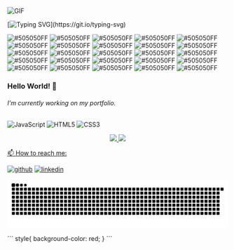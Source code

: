![GIF](https://i.ibb.co/HGCXH2C/GIF.gif)

[![Typing SVG](https://readme-typing-svg.herokuapp.com?color=505050&size=16&center=true&vCenter=true&width=250&height=20&lines=I'm+M%C3%A9lanie+and+I'm+learning;to+be+a+Front-End+developer.)](https://git.io/typing-svg)

![#505050FF](https://via.placeholder.com/4/505050FF/000000?text=+) ![#505050FF](https://via.placeholder.com/4/505050FF/000000?text=+) ![#505050FF](https://via.placeholder.com/4/505050FF/000000?text=+) ![#505050FF](https://via.placeholder.com/4/505050FF/000000?text=+) ![#505050FF](https://via.placeholder.com/4/505050FF/000000?text=+) ![#505050FF](https://via.placeholder.com/4/505050FF/000000?text=+) ![#505050FF](https://via.placeholder.com/4/505050FF/000000?text=+) ![#505050FF](https://via.placeholder.com/4/505050FF/000000?text=+) ![#505050FF](https://via.placeholder.com/4/505050FF/000000?text=+) ![#505050FF](https://via.placeholder.com/4/505050FF/000000?text=+) ![#505050FF](https://via.placeholder.com/4/505050FF/000000?text=+) ![#505050FF](https://via.placeholder.com/4/505050FF/000000?text=+) ![#505050FF](https://via.placeholder.com/4/505050FF/000000?text=+) ![#505050FF](https://via.placeholder.com/4/505050FF/000000?text=+) ![#505050FF](https://via.placeholder.com/4/505050FF/000000?text=+) ![#505050FF](https://via.placeholder.com/4/505050FF/000000?text=+) ![#505050FF](https://via.placeholder.com/4/505050FF/000000?text=+) ![#505050FF](https://via.placeholder.com/4/505050FF/000000?text=+) ![#505050FF](https://via.placeholder.com/4/505050FF/000000?text=+) ![#505050FF](https://via.placeholder.com/4/505050FF/000000?text=+) ![#505050FF](https://via.placeholder.com/4/505050FF/000000?text=+) ![#505050FF](https://via.placeholder.com/4/505050FF/000000?text=+) ![#505050FF](https://via.placeholder.com/4/505050FF/000000?text=+) ![#505050FF](https://via.placeholder.com/4/505050FF/000000?text=+) ![#505050FF](https://via.placeholder.com/4/505050FF/000000?text=+) 

### Hello World! &#x1F49C; 
###### I’m currently working on my portfolio.

![JavaScript](https://img.shields.io/badge/javascript-%23323330.svg?style=for-the-badge&logo=javascript&logoColor=%23F7DF1E)
![HTML5](https://img.shields.io/badge/html5-%23E34F26.svg?style=for-the-badge&logo=html5&logoColor=white)
![CSS3](https://img.shields.io/badge/css3-%231572B6.svg?style=for-the-badge&logo=css3&logoColor=white)

 <div align="center">
  <a href="https://github.com/melanierodrigues">
  <img width="400" src="https://github-readme-stats.vercel.app/api?username=melanierodrigues&show_icons=false&theme=calm&include_all_commits=true&count_private=true&bg_color=140DEG,ffffff,e2fef0,d2ffe8,9effcd&hide_title=true&line_height=23&hide_border=true&text_color=9effcd"/>
  <img width="400" src="https://github-readme-stats.vercel.app/api/top-langs/?username=melanierodrigues&layout=compact&langs_count=7&theme=onedark&card_width=400&card_height=150&bg_color=140DEG,ffffff,e2fef0,d2ffe8,9effcd&hide_title=true&line_height=23&hide_border=true&text_color=9effcd&title_color=9effcd"/>

</div>
  
  
📫 How to reach me:

  [<img src='https://cdn.jsdelivr.net/npm/simple-icons@3.0.1/icons/github.svg' alt='github' height='40'>](https://github.com/melanierodrigues)  [<img src='https://cdn.jsdelivr.net/npm/simple-icons@3.0.1/icons/linkedin.svg' alt='linkedin' height='40'>](www.linkedin.com/in/mélanie-rodrigues-a651b9106)  
  

 
 ![Snake animation](https://github.com/melanierodrigues/melanierodrigues/blob/output/github-contribution-grid-snake.svg)
 
´´´
 style{
 background-color: red;
 }
 ´´´



<!-- onedark vue calm
![](https://komarev.com/ghpvc/?username=melanierodrigues&style=flat&color=dc143c)
**melanierodrigues/melanierodrigues** is a ✨ _special_ ✨ repository because its `README.md` (this file) appears on your GitHub profile.

Here are some ideas to get you started:

- 🔭 I’m currently working on ...
- 🌱 I’m currently learning ...
- 👯 I’m looking to collaborate on ...
- 🤔 I’m looking for help with ...
- 💬 Ask me about ...
- 📫 How to reach me: ...
- 😄 Pronouns: ...
- ⚡ Fun fact: ...
-->
